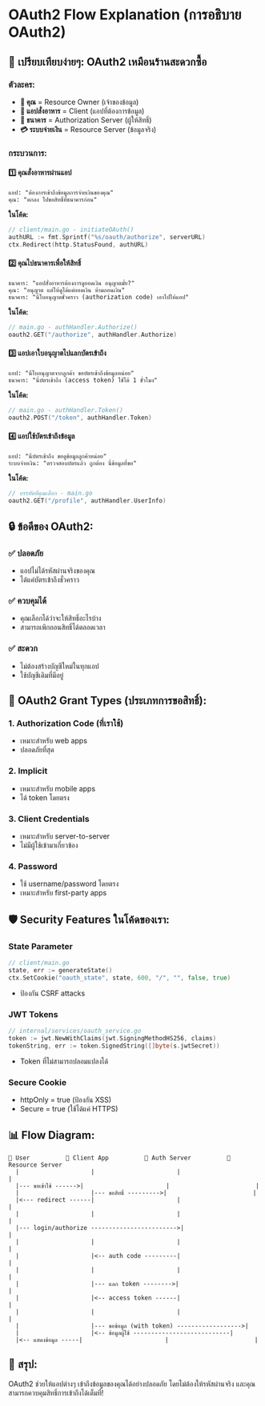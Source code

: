# OAuth2 Flow Explanation (การอธิบาย OAuth2)

## 🏪 เปรียบเทียบง่ายๆ: OAuth2 เหมือนร้านสะดวกซื้อ

### ตัวละคร:
- **👤 คุณ** = Resource Owner (เจ้าของข้อมูล)
- **🛒 แอปสั่งอาหาร** = Client (แอปที่ต้องการข้อมูล)
- **🏦 ธนาคาร** = Authorization Server (ผู้ให้สิทธิ์)
- **💳 ระบบจ่ายเงิน** = Resource Server (ข้อมูลจริง)

### กระบวนการ:

#### 1️⃣ **คุณสั่งอาหารผ่านแอป**
```
แอป: "ต้องการเข้าถึงข้อมูลการจ่ายเงินของคุณ"
คุณ: "ตกลง ไปขอสิทธิ์ที่ธนาคารก่อน"
```
**ในโค้ด:**
```go
// client/main.go - initiateOAuth()
authURL := fmt.Sprintf("%s/oauth/authorize", serverURL)
ctx.Redirect(http.StatusFound, authURL)
```

#### 2️⃣ **คุณไปธนาคารเพื่อให้สิทธิ์**
```
ธนาคาร: "แอปสั่งอาหารต้องการดูยอดเงิน อนุญาตมั้ย?"
คุณ: "อนุญาต แต่ให้ดูได้แค่ยอดเงิน ห้ามถอนเงิน"
ธนาคาร: "นี่ใบอนุญาตชั่วคราว (authorization code) เอาไปให้แอป"
```
**ในโค้ด:**
```go
// main.go - authHandler.Authorize()
oauth2.GET("/authorize", authHandler.Authorize)
```

#### 3️⃣ **แอปเอาใบอนุญาตไปแลกบัตรเข้าถึง**
```
แอป: "นี่ใบอนุญาตจากลูกค้า ขอบัตรเข้าถึงข้อมูลหน่อย"
ธนาคาร: "นี่บัตรเข้าถึง (access token) ใช้ได้ 1 ชั่วโมง"
```
**ในโค้ด:**
```go
// main.go - authHandler.Token()
oauth2.POST("/token", authHandler.Token)
```

#### 4️⃣ **แอปใช้บัตรเข้าถึงข้อมูล**
```
แอป: "นี่บัตรเข้าถึง ขอดูข้อมูลลูกค้าหน่อย"
ระบบจ่ายเงิน: "ตรวจสอบบัตรแล้ว ถูกต้อง นี่ข้อมูลที่ขอ"
```
**ในโค้ด:**
```go
// บรรทัดที่คุณเลือก - main.go
oauth2.GET("/profile", authHandler.UserInfo)
```

## 🔒 ข้อดีของ OAuth2:

### ✅ **ปลอดภัย**
- แอปไม่ได้รหัสผ่านจริงของคุณ
- ได้แค่บัตรเข้าถึงชั่วคราว

### ✅ **ควบคุมได้**
- คุณเลือกได้ว่าจะให้สิทธิ์อะไรบ้าง
- สามารถเพิกถอนสิทธิ์ได้ตลอดเวลา

### ✅ **สะดวก**
- ไม่ต้องสร้างบัญชีใหม่ในทุกแอป
- ใช้บัญชีเดิมที่มีอยู่

## 🔄 OAuth2 Grant Types (ประเภทการขอสิทธิ์):

### 1. **Authorization Code** (ที่เราใช้)
- เหมาะสำหรับ web apps
- ปลอดภัยที่สุด

### 2. **Implicit**
- เหมาะสำหรับ mobile apps
- ได้ token โดยตรง

### 3. **Client Credentials**
- เหมาะสำหรับ server-to-server
- ไม่มีผู้ใช้เข้ามาเกี่ยวข้อง

### 4. **Password**
- ใช้ username/password โดยตรง
- เหมาะสำหรับ first-party apps

## 🛡️ Security Features ในโค้ดของเรา:

### **State Parameter**
```go
// client/main.go
state, err := generateState()
ctx.SetCookie("oauth_state", state, 600, "/", "", false, true)
```
- ป้องกัน CSRF attacks

### **JWT Tokens**
```go
// internal/services/oauth_service.go
token := jwt.NewWithClaims(jwt.SigningMethodHS256, claims)
tokenString, err := token.SignedString([]byte(s.jwtSecret))
```
- Token ที่ไม่สามารถปลอมแปลงได้

### **Secure Cookie**
- httpOnly = true (ป้องกัน XSS)
- Secure = true (ใช้ได้แค่ HTTPS)

## 📊 Flow Diagram:

```
👤 User          🛒 Client App          🏦 Auth Server          💾 Resource Server
  |                    |                       |                        |
  |--- ขอเข้าใช้ ------>|                       |                        |
  |                    |--- ขอสิทธิ์ --------->|                        |
  |<--- redirect ------|                       |                        |
  |                    |                       |                        |
  |--- login/authorize ------------------------>|                        |
  |                    |                       |                        |
  |                    |<-- auth code ---------|                        |
  |                    |                       |                        |
  |                    |--- แลก token -------->|                        |
  |                    |<-- access token ------|                        |
  |                    |                       |                        |
  |                    |--- ขอข้อมูล (with token) ------------------>|
  |                    |<-- ข้อมูลผู้ใช้ ---------------------------|
  |<-- แสดงข้อมูล -----|                       |                        |
```

## 🎯 สรุป:
OAuth2 ช่วยให้แอปต่างๆ เข้าถึงข้อมูลของคุณได้อย่างปลอดภัย โดยไม่ต้องให้รหัสผ่านจริง และคุณสามารถควบคุมสิทธิ์การเข้าถึงได้เต็มที่!
